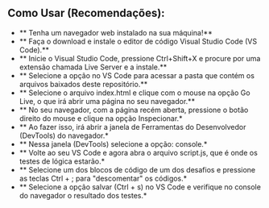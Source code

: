 ## Como Usar (Recomendações):

- ** Tenha um navegador web instalado na sua máquina!** 
- ** Faça o download e instale o editor de código Visual Studio Code (VS Code).** 
- ** Inicie o Visual Studio Code, pressione Ctrl+Shift+X e procure por uma extensão chamada Live Server e a instale.**
- ** Selecione a opção no VS Code para acessar a pasta que contém os arquivos baixados deste repositório.**
- ** Selecione o arquivo index.html e clique com o mouse na opção Go Live, o que irá abrir uma página no seu navegador.**
- ** No seu navegador, com a página recém aberta, pressione o botão direito do mouse e clique na opção Inspecionar.*
- ** Ao fazer isso, irá abrir a janela de Ferramentas do Desenvolvedor (DevTools) do navegador.*
- ** Nessa janela (DevTools) selecione a opção: console.*
- ** Volte ao seu VS Code e agora abra o arquivo script.js, que é onde os testes de lógica estarão.*
- ** Selecione um dos blocos de código de um dos desafios e pressione as teclas Ctrl + ; para "descomentar" os códigos.*
- ** Selecione a opção salvar (Ctrl + s) no VS Code e verifique no console do navegador o resultado dos testes.*


